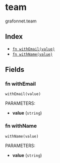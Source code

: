 # team

grafonnet.team

## Index

* [`fn withEmail(value)`](#fn-withemail)
* [`fn withName(value)`](#fn-withname)

## Fields

### fn withEmail

```jsonnet
withEmail(value)
```

PARAMETERS:

* **value** (`string`)


### fn withName

```jsonnet
withName(value)
```

PARAMETERS:

* **value** (`string`)

